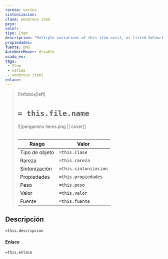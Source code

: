 ```yaml
---
rareza: varies
sintonizacion: 
clase: wondrous item
peso: 
valor: 
tipo: Item
descripcion: "Multiple variations of this item exist, as listed below:Horn of Valhalla, BrassHorn of Valhalla, BronzeHorn of Valhalla, IronHorn of Valhalla, Silver"
propiedades: 
fuente: DMG
AutoNoteMover: disable
usado_en:  
tags: 
 - Item
 - varies
 - wondrous item]
enlace: 
---
```


> [!infobox|left]
>  # `= this.file.name`
> ![[pergamino items.png || cover]]
> ######   
> |Rasgo | Valor |
> | --- | --- |
> | Tipo de objeto| `=this.clase`|
>  | Rareza| `=this.rareza`|
> | Sintonización | `=this.sintonizacion` |
> | Propiedades | `=this.propiedades` |
>  | Peso | `=this.peso` |
> | Valor | `=this.valor` |
> | Fuente | `=this.fuente` |


## Descripción
`=this.descripcion`

#### Enlace
`=this.enlace`